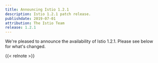 ```yaml
---
title: Announcing Istio 1.2.1
description: Istio 1.2.1 patch release.
publishdate: 2019-07-01
attribution: The Istio Team
release: 1.2.1
---
```


We're pleased to announce the availability of Istio 1.2.1. Please see below for what's changed.

{{< relnote >}}
